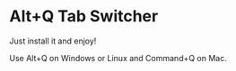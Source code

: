Alt+Q Tab Switcher
=====

Just install it and enjoy!

Use Alt+Q on Windows or Linux and Command+Q on Mac.

